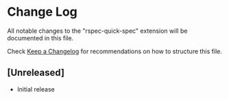 # Change Log

All notable changes to the "rspec-quick-spec" extension will be documented in this file.

Check [Keep a Changelog](http://keepachangelog.com/) for recommendations on how to structure this file.

## [Unreleased]

- Initial release